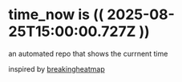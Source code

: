 # time_now is (( 2025-08-25T15:00:00.727Z ))

an automated repo that shows the currnent time

inspired by [breakingheatmap](https://github.com/breakingheatmap/breakingheatmap)